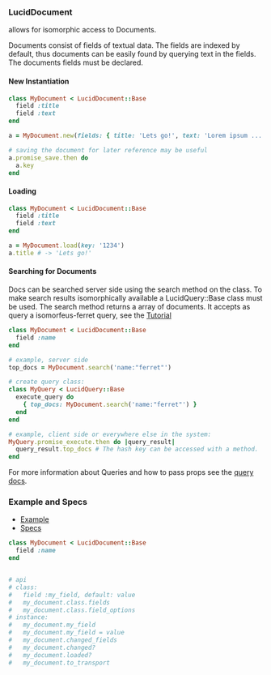 ### LucidDocument

allows for isomorphic access to Documents.

Documents consist of fields of textual data.
The fields are indexed by default, thus documents can be easily found by querying text in the fields.
The documents fields must be declared.

#### New Instantiation
```ruby
class MyDocument < LucidDocument::Base
  field :title
  field :text
end

a = MyDocument.new(fields: { title: 'Lets go!', text: 'Lorem ipsum ....' })

# saving the document for later reference may be useful
a.promise_save.then do
  a.key
end
```

#### Loading
```ruby
class MyDocument < LucidDocument::Base
  field :title
  field :text
end

a = MyDocument.load(key: '1234')
a.title # -> 'Lets go!'
```

#### Searching for Documents

Docs can be searched server side using the search method on the class. To make search results isomorphically available a LucidQuery::Base class must be used. The search method returns a array of documents. It accepts as query a isomorfeus-ferret query, see the
[Tutorial](https://github.com/isomorfeus/isomorfeus-ferret/blob/master/TUTORIAL.md)

```ruby
class MyDocument < LucidDocument::Base
  field :name
end

# example, server side
top_docs = MyDocument.search('name:"ferret"')

# create query class:
class MyQuery < LucidQuery::Base
  execute_query do
    { top_docs: MyDocument.search('name:"ferret"') }
  end
end

# example, client side or everywhere else in the system:
MyQuery.promise_execute.then do |query_result|
  query_result.top_docs # The hash key can be accessed with a method.
end
```

For more information about Queries and how to pass props see the [query docs](https://github.com/isomorfeus/isomorfeus-project/blob/master/isomorfeus-data/docs/data_query.md).

### Example and Specs
- [Example](https://github.com/isomorfeus/isomorfeus-project/blob/master/isomorfeus-data/test_app_files/isomorfeus/data/simple_document.rb)
- [Specs](https://github.com/isomorfeus/isomorfeus-project/blob/master/isomorfeus-data/test_app_files/spec/data_document_spec.rb)

```ruby
class MyDocument < LucidDocument::Base
  field :name
end


# api
# class:
#   field :my_field, default: value
#   my_document.class.fields
#   my_document.class.field_options
# instance:
#   my_document.my_field
#   my_document.my_field = value
#   my_document.changed_fields
#   my_document.changed?
#   my_document.loaded?
#   my_document.to_transport
```
